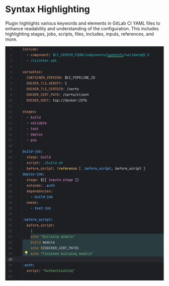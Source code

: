 # Syntax Highlighting

Plugin highlights various keywords and elements in GitLab CI YAML files to enhance readability and understanding of the configuration. 
This includes highlighting stages, jobs, scripts, files, includes, inputs, references, and more.

![img/syntax-highlighting.png](img/syntax-highlighting.png)
